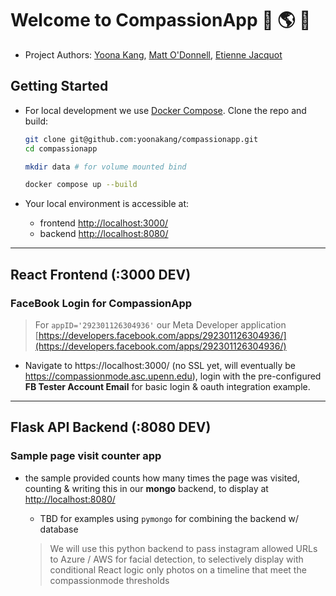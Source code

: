 # Welcome to CompassionApp 🧘 🌎 🪷

- Project Authors: [Yoona Kang](mailto:yoona.kang@asc.upenn.edu), [Matt O'Donnell](mailto:mbod@asc.upenn.edu),  [Etienne Jacquot](mailto:etienne.jacquot@asc.upenn.edu)

## Getting Started

- For local development we use [Docker Compose](https://docs.docker.com/compose/). Clone the repo and build:

    ```bash
    git clone git@github.com:yoonakang/compassionapp.git
    cd compassionapp

    mkdir data # for volume mounted bind

    docker compose up --build
    ```

- Your local environment is accessible at:
    - frontend [http://localhost:3000/](http://localhost:3000/)
    - backend [http://localhost:8080/](http://localhost:8080/)
________

## React Frontend (:3000 DEV)

### FaceBook Login for CompassionApp

> For `appID='292301126304936'` our Meta Developer application [https://developers.facebook.com/apps/292301126304936/](https://developers.facebook.com/apps/292301126304936/)

- Navigate to https://localhost:3000/ (no SSL yet, will eventually be https://compassionmode.asc.upenn.edu), login with the pre-configured **FB Tester Account Email** for basic login & oauth integration example.

____

## Flask API Backend (:8080 DEV)

### Sample page visit counter app

- the sample provided counts how many times the page was visited, counting & writing this in our **mongo** backend, to display at [http://localhost:8080/](http://localhost:8080/)

    - TBD for examples using `pymongo` for combining the backend w/ database

    > We will use this python backend to pass instagram allowed URLs to Azure / AWS for facial detection, to selectively display with conditional React logic only photos on a timeline that meet the compassionmode thresholds
